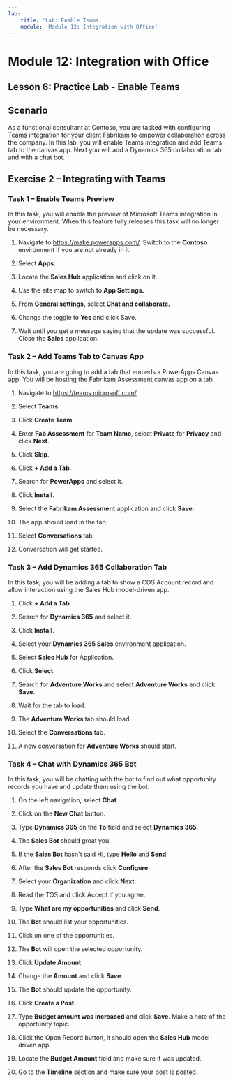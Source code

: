 ```yaml
---
lab:
    title: 'Lab: Enable Teams'
    module: 'Module 12: Integration with Office'
---
```


Module 12: Integration with Office
=================================

## Lesson 6: Practice Lab - Enable Teams

Scenario
--------

As a functional consultant at Contoso, you are tasked with configuring Teams
integration for your client Fabrikam to empower collaboration across the
company. In this lab, you will enable Teams integration and add Teams tab to the
canvas app. Next you will add a Dynamics 365 collaboration tab and with a chat
bot.

Exercise 2 – Integrating with Teams
-----------------------------------

### Task 1 – Enable Teams Preview

In this task, you will enable the preview of Microsoft Teams integration in your
environment. When this feature fully releases this task will no longer be
necessary.

1.  Navigate to <https://make.powerapps.com/>. Switch to the **Contoso** environment if you are not already in it.

2.  Select **Apps**.

3.  Locate the **Sales Hub** application and click on it.

4.  Use the site map to switch to **App Settings.**

5.  From **General settings,** select **Chat and collaborate.**

6.  Change the toggle to **Yes** and click Save.

7. Wait until you get a message saying that the update was successful. Close the **Sales** application.

### Task 2 – Add Teams Tab to Canvas App

In this task, you are going to add a tab that embeds a PowerApps Canvas app. You
will be hosting the Fabrikam Assessment canvas app on a tab.

1.  Navigate to https://teams.microsoft.com/

2.  Select **Teams**.

3.  Click **Create Team**.

4.  Enter **Fab Assessment** for **Team Name**, select **Private** for
    **Privacy** and click **Next**.

5.  Click **Skip**.

6.  Click **+ Add a Tab**.

7.  Search for **PowerApps** and select it.

8.  Click **Install**.

9.  Select the **Fabrikam Assessment** application and click **Save**.

10. The app should load in the tab.

11. Select **Conversations** tab.

12. Conversation will get started.

### Task 3 – Add Dynamics 365 Collaboration Tab

In this task, you will be adding a tab to show a CDS Account record and allow
interaction using the Sales Hub model-driven app.

1.  Click **+ Add a Tab**.

2.  Search for **Dynamics 365** and select it.

3.  Click **Install**.

4.  Select your **Dynamics 365 Sales** environment application.

5.  Select **Sales Hub** for Application.

6.  Click **Select**.

7.  Search for **Adventure Works** and select **Adventure Works** and click
    **Save**.

8.  Wait for the tab to load.

9.  The **Adventure Works** tab should load.

10. Select the **Conversations** tab.

11. A new conversation for **Adventure Works** should start.

### Task 4 – Chat with Dynamics 365 Bot

In this task, you will be chatting with the bot to find out what opportunity
records you have and update them using the bot.

1.  On the left navigation, select **Chat**.

2.  Click on the **New Chat** button.

3.  Type **Dynamics 365** on the **To** field and select **Dynamics 365**.

4.  The **Sales Bot** should great you.

5.  If the **Sales Bot** hasn't said Hi, type **Hello** and **Send**.

6.  After the **Sales Bot** responds click **Configure**.

7.  Select your **Organization** and click **Next**.

8.  Read the TOS and click Accept if you agree.

9.  Type **What are my opportunities** and click **Send**.

10. The **Bot** should list your opportunities.

11. Click on one of the opportunities.

12. The **Bot** will open the selected opportunity.

13. Click **Update Amount**.

14. Change the **Amount** and click **Save**.

15. The **Bot** should update the opportunity.

16. Click **Create a Post**.

17. Type **Budget amount was increased** and click **Save**. Make a note of the
    opportunity topic.

18. Click the Open Record button, it should open the **Sales Hub** model-driven
    app.

19. Locate the **Budget Amount** field and make sure it was updated.

20. Go to the **Timeline** section and make sure your post is posted.
